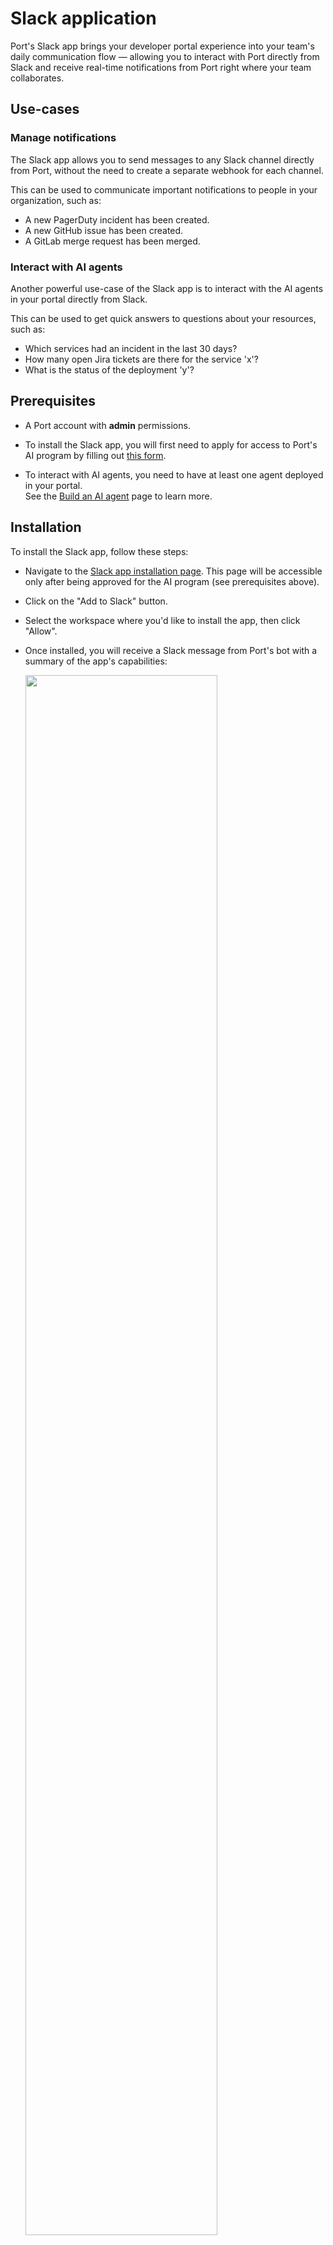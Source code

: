 # Slack application

Port's Slack app brings your developer portal experience into your team's daily communication flow — allowing you to interact with Port directly from Slack and receive real-time notifications from Port right where your team collaborates.

## Use-cases

### Manage notifications

The Slack app allows you to send messages to any Slack channel directly from Port, without the need to create a separate webhook for each channel.  

This can be used to communicate important notifications to people in your organization, such as:

- A new PagerDuty incident has been created.
- A new GitHub issue has been created.
- A GitLab merge request has been merged.

### Interact with AI agents

Another powerful use-case of the Slack app is to interact with the AI agents in your portal directly from Slack.

This can be used to get quick answers to questions about your resources, such as:

- Which services had an incident in the last 30 days?
- How many open Jira tickets are there for the service 'x'?
- What is the status of the deployment 'y'?

## Prerequisites

- A Port account with **admin** permissions.

- To install the Slack app, you will first need to apply for access to Port's AI program by filling out [this form](https://forms.gle/krhMY7c9JM8MyJJf7).

- To interact with AI agents, you need to have at least one agent deployed in your portal.  
  See the [Build an AI agent](https://docs.port.dev/ai-agents/build-an-ai-agent) page to learn more.

## Installation

To install the Slack app, follow these steps:

- Navigate to the [Slack app installation page](https://app.port.io/settings/slack-app). This page will be accessible only after being approved for the AI program (see prerequisites above).

- Click on the "Add to Slack" button.

- Select the workspace where you'd like to install the app, then click "Allow".

- Once installed, you will receive a Slack message from Port's bot with a summary of the app's capabilities:

    <img src='/img/ai-agents/SlackAppInstallMessage.png' width='80%'/>

## Send notifications from Port

### Slack app bot token

Once the app is installed into the Slack workspace, a new system secret will be created in your Port organization named `__SLACK_APP_BOT_TOKEN_T<team_id>`, where `<team_id>` is the ID of the Slack workspace.  
You can copy it and use it in actions & automations to send messages to a specific Slack channel.

:::tip System secrets
To view your system secrets, click on the `...` button in the top right corner of your Port application, select `Credentials` and then click on the `Secrets` tab.
:::

### Usage example

The following snippet defines an automation that sends a Slack message to a specific channel when a new PagerDuty incident is created in Port, using the Slack app's bot token:

```json
{
  "identifier": "pagerduty_incident_to_slack",
  "title": "PagerDuty incident to slack",
  "icon": "pagerduty",
  "description": "Sends a Slack message on new incident",
  "trigger": {
    "type": "automation",
    "event": {
      "type": "ENTITY_CREATED",
      "blueprintIdentifier": "pagerdutyIncident"
    }
  },
  "invocationMethod": {
    "type": "WEBHOOK",
    "url": "https://slack.com/api/chat.postMessage",
    "synchronized": true,
    "method": "POST",
    "headers": {
      "Content-Type": "application/json; charset=utf-8",
      "Authorization": "Bearer {{ .secrets.\"__SLACK_APP_BOT_TOKEN_T123\" }}"
    },
    "body": {
      "blocks": [
        {
          "type": "markdown",
          "text": "There is a new incident!\nTitle: {{ .event.diff.after.title }}\nOwner: {{ .event.diff.after.properties.assignees }}"
        }
      ],
      "channel": "C06BUh123"
    }
  },
  "publish": true
}
```

### Customize messages

You can customize messages with blocks following the [Slack formatting guidelines](https://slack.com/help/articles/202288908-Format-your-messages). 

<!-- You can also insert the Slack channel dynamically:

- Save the Slack channel ID for services/teams.
- Mirror it into the _user blueprint.
- Reference it in the automation

[[need to add example and see it works]]

You can also set under which name & icon the message will be sent (add example) -->

## Interact with Port from Slack

### New user authentication flow

When a new team member first tries to use the Slack app, a private message with a "Connect to Port" button will be sent to them:

<img src='/img/ai-agents/SlackAppNewUserMessage.png' width='60%'/>
<br/><br/>

Once the user is authenticated, they can:

- Mention `@Port` in any channel it's invited to.
- Start interacting with Port directly from Slack.

### Slash commands

The Slack app responds to the `/port` slash command with these options:

- `/port` (or `/port help`) - Shows general help and available actions.
- `/port agents` - Lists all Port AI agents in your organization.

To ask the app a question, simply mention `@Port` and ask away, for example:

```text
@Port is there an active incident for the service 'x'?
```

### Using Slack AI assistant interface

On paid Slack workspaces, you can also interact with Port through Slack's AI assistant interface, which provides enhanced features:

1. Chat history for previous interactions with Port is available when using direct messages with the app.
   <img src='/img/ai-agents/SlackAppAgentChat.png' alt='Slack app chat history with Port' width='80%'/>

2. You can start a new conversation easily using the "New Chat" button in the top-right corner.

3. For quicker access, add Port to your Slack top bar by clicking the three dots menu and selecting "Add assistant to top bar".
   <img src='/img/ai-agents/SlackAppAddTopBar.png' alt='Adding Port to Slack top bar' width='80%'/>

4. Once added, you can access Port from anywhere in Slack through a side panel, without leaving your current conversation.
   <img src='/img/ai-agents/SlackAppAgentInteraction.png' alt='Interacting with Port through Slack side panel' width='60%'/>

This provides a more seamless way to interact with your Port AI agents while working in Slack.

## Advanced configuration

### Renaming the Slack Bot

You can rename the Port Slack bot in your workspace. This can be useful if you want the bot to have a name that is more recognizable to your organization, instead of the default "Port".

Follow these steps to rename the bot:

1.  In your Slack workspace, find the Port app. Right-click on it and select "View app details".
    <img src='/img/ai-agents/SlackAppViewAppDetails.png' alt='View Port App Details in Slack' width='60%'/>

2.  In the app details view, click on the "Configuration" tab. This will open a new page in your web browser. Scroll down to the "Bot User" section.
    <img src='/img/ai-agents/SlackAppEditBot.png' alt='Slack App Configuration Page - Bot User Section' width='80%'/>

3.  Click on the "Edit" button next to the bot user. In the modal that appears, enter the new desired name for your bot and click "Save Changes". The change will apply immediately.
    <img src='/img/ai-agents/SlackAppEditBotModal.png' alt='Edit Bot Name Modal in Slack' width='60%'/>


## Limitations

- The Slack app can only operate in channels it's invited to and in private DMs with the bot.

- Users must authenticate individually.

- You can install only one Slack app, related to one Port organization, in each Slack workspace.

- When sending a message from Port to Slack, up to 50 `blocks` can be used, and each `text` value can be up to 3000 characters long.